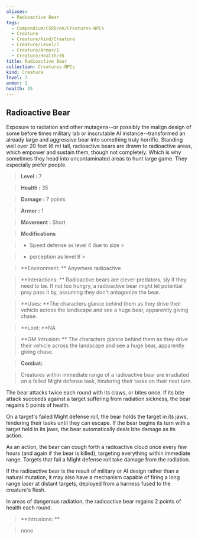 ```yaml
---
aliases:
  - Radioactive Bear
tags:
  - Compendium/CSRD/en/Creatures-NPCs
  - Creature
  - Creature/Kind/Creature
  - Creature/Level/7
  - Creature/Armor/1
  - Creature/Health/35
title: Radioactive Bear
collection: Creatures-NPCs
kind: Creature
level: 7
armor: 1
health: 35
---
```

## Radioactive Bear    
Exposure to radiation and other mutagens--or possibly the malign design of some before times military lab or inscrutable AI instance--transformed an already large and aggressive bear into something truly horrific. Standing well over 20 feet (6 m) tall, radioactive bears are drawn to radioactive areas, which empower and sustain them, though not completely. Which is why sometimes they head into uncontaminated areas to hunt large game. They especially prefer people.    
  
    
> **Level :** 7    
> **Health :** 35    
> **Damage :** 7 points    
> **Armor :** 1    
> **Movement :** Short    
> **Modifications**    
>- Speed defense as level 4 due to size >  
>    
>- perception as level 8 >  
>    
> **Environment: ** Anywhere radioactive    
> **Interactions: ** Radioactive bears are clever predators, sly if they need to be. If not too hungry, a radioactive bear might let potential prey pass it by, assuming they don't antagonize the bear.    
> **Uses: **The characters glance behind them as they drive their vehicle across the landscape and see a huge bear, apparently giving chase.    
> **Loot: **NA    
> **GM Intrusion: ** The characters glance behind them as they drive their vehicle across the landscape and see a huge bear, apparently giving chase.    
  
> **Combat:**   
> Creatures within immediate range of a radioactive bear are irradiated on a failed Might defense task, hindering their tasks on their next turn.   
The bear attacks twice each round with its claws, or bites once. If its bite attack succeeds against a target suffering from radiation sickness, the bear regains 5 points of health.   
On a target's failed Might defense roll, the bear holds the target in its jaws, hindering their tasks until they can escape. If the bear begins its turn with a target held in its jaws, the bear automatically deals bite damage as its action.   
As an action, the bear can cough forth a radioactive cloud once every few hours (and again if the bear is killed), targeting everything within immediate range. Targets that fail a Might defense roll take damage from the radiation.   
If the radioactive bear is the result of military or AI design rather than a natural mutation, it may also have a mechanism capable of firing a long range laser at distant targets, deployed from a harness fused to the creature's flesh.   
In areas of dangerous radiation, the radioactive bear regains 2 points of health each round.    
    
  
> **Intrusions: **   
> none    
